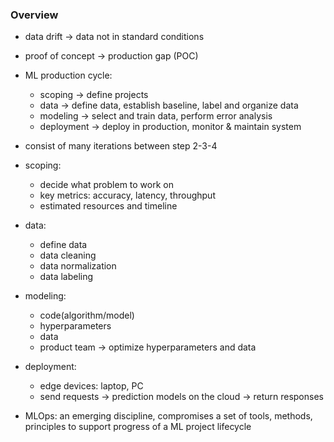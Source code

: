 ### Overview

- data drift -> data not in standard conditions
- proof of concept -> production gap (POC)
- ML production cycle:
  - scoping -> define projects
  - data -> define data, establish baseline, label and organize data
  - modeling -> select and train data, perform error analysis
  - deployment -> deploy in production, monitor & maintain system
- consist of many iterations between step 2-3-4

- scoping:
  - decide what problem to work on
  - key metrics: accuracy, latency, throughput
  - estimated resources and timeline
- data:
  - define data
  - data cleaning
  - data normalization
  - data labeling
- modeling:
  - code(algorithm/model)
  - hyperparameters
  - data
  - product team -> optimize hyperparameters and data
- deployment:

  - edge devices: laptop, PC
  - send requests -> prediction models on the cloud -> return responses

- MLOps: an emerging discipline, compromises a set of tools, methods, principles to support progress of a ML project lifecycle
